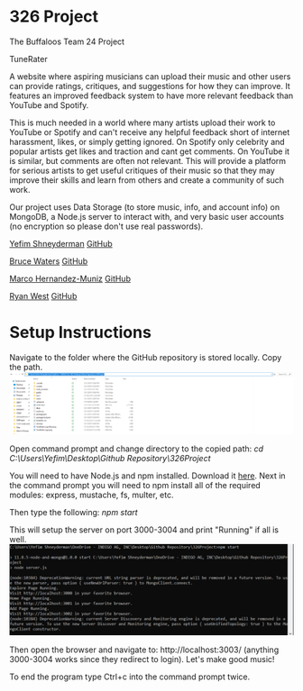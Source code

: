 # 326 Project
The Buffaloos
Team 24 Project

TuneRater

A website where aspiring musicians can upload their music and other users can provide ratings, critiques, and suggestions for how they can improve. It features an improved feedback system to have more relevant feedback than YouTube and Spotify.

This is much needed in a world where many artists upload their work to YouTube or Spotify and can't receive any helpful feedback short of internet harassment, likes, or simply getting ignored. On Spotify only celebrity and popular artists get likes and traction and cant get comments. On YouTube it is similar, but comments are often not relevant. This will provide a platform for serious artists to get useful critiques of their music so that they may improve their skills and learn from others and create a community of such work.

Our project uses Data Storage (to store music, info, and account info) on MongoDB, a Node.js server to interact with, and very basic user accounts (no encryption so please don't use real passwords).

[Yefim Shneyderman](/team/Yefim.md) [GitHub](https://github.com/yshneyderman)

[Bruce Waters](/team/Bruce.md) [GitHub](https://github.com/watersbruce)

[Marco Hernandez-Muniz](/team/Marco.md) [GitHub](https://github.com/marcohmuniz)

[Ryan West](/team/Ryan.md) [GitHub](https://github.com/rdwestinator)

# Setup Instructions

Navigate to the folder where the GitHub repository is stored locally. Copy the path.
![FS](fs.png)

Open command prompt and change directory to the copied path:
    *cd C:\Users\Yefim\Desktop\Github Repository\326Project*

You will need to have Node.js and npm installed. Download it [here](https://nodejs.org/en/download/).
Next in the command prompt you will need to npm install all of the required modules: express, mustache, fs, multer, etc.

Then type the following:
    *npm start*

This will setup the server on port 3000-3004 and print "Running" if all is well.
![cmd](cmd.png)

Then open the browser and navigate to: http://localhost:3003/ (anything 3000-3004 works since they redirect to login). Let's make good music!

To end the program type Ctrl+c into the command prompt twice.
